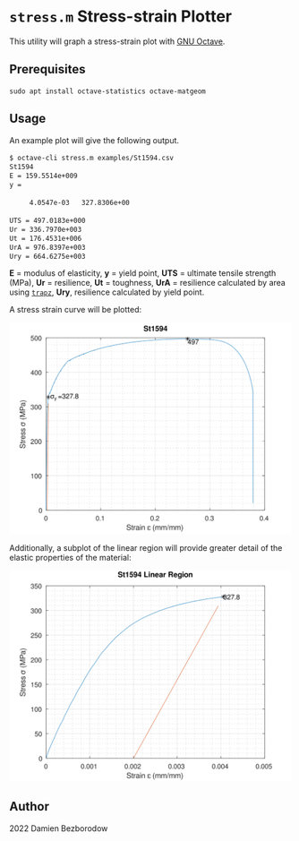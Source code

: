 # `stress.m` Stress-strain Plotter

This utility will graph a stress-strain plot with [GNU Octave](https://octave.org/).

## Prerequisites

```
sudo apt install octave-statistics octave-matgeom
```

## Usage

An example plot will give the following output.

```
$ octave-cli stress.m examples/St1594.csv
St1594
E = 159.5514e+009
y =

     4.0547e-03   327.8306e+00

UTS = 497.0183e+000
Ur = 336.7970e+003
Ut = 176.4531e+006
UrA = 976.8397e+003
Ury = 664.6275e+003
```

**E** = modulus of elasticity, **y** = yield point, **UTS** = ultimate tensile strength (MPa), **Ur** = resilience, **Ut** = toughness, **UrA** = resilience calculated by area using [`trapz`](https://au.mathworks.com/help/matlab/ref/trapz.html), **Ury**, resilience calculated by yield point.

A stress strain curve will be plotted:

![St1594 stress-strain](https://raw.githubusercontent.com/bezborodow/stress-strain/main/examples/St1594.svg)

Additionally, a subplot of the linear region will provide greater detail of the elastic properties of the material:

![St1594 stress-strain (linear region)](https://raw.githubusercontent.com/bezborodow/stress-strain/main/examples/St1594_1.svg)


## Author

2022 Damien Bezborodow
